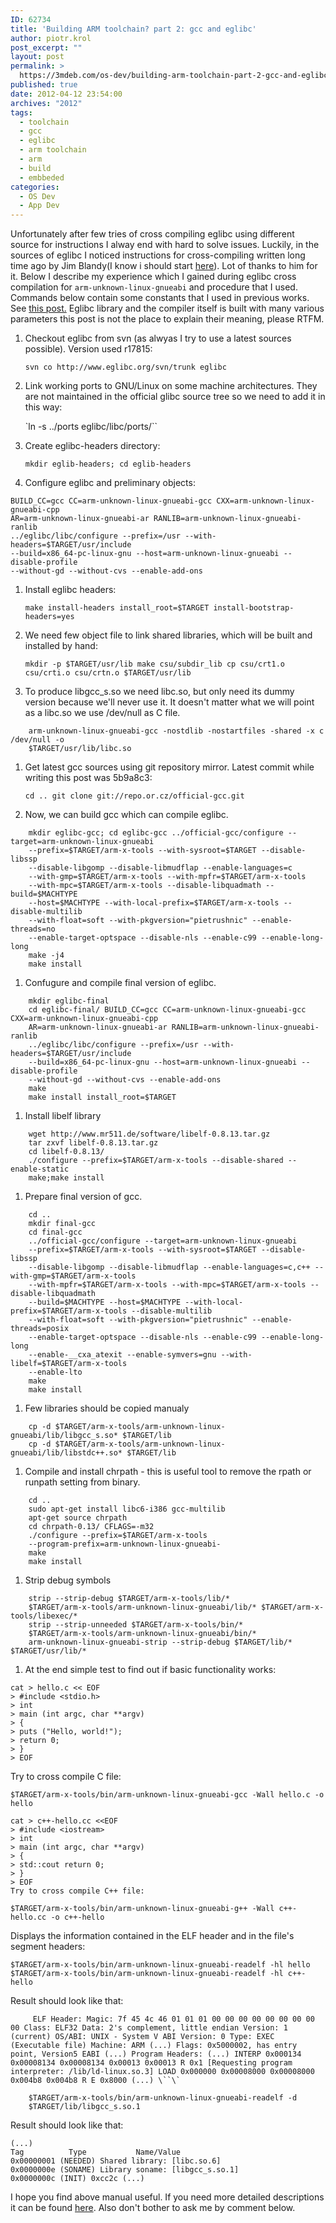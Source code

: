 ```yaml
---
ID: 62734
title: 'Building ARM toolchain? part 2: gcc and eglibc'
author: piotr.krol
post_excerpt: ""
layout: post
permalink: >
  https://3mdeb.com/os-dev/building-arm-toolchain-part-2-gcc-and-eglibc/
published: true
date: 2012-04-12 23:54:00
archives: "2012"
tags:
  - toolchain
  - gcc
  - eglibc
  - arm toolchain
  - arm
  - build
  - embbeded
categories:
  - OS Dev
  - App Dev
---
```

Unfortunately after few tries of cross compiling eglibc using different source
for instructions I alway end with hard to solve issues. Luckily, in the sources
of eglibc I noticed instructions for cross-compiling written long time ago by
Jim Blandy(I know i should start [here][1]). Lot of thanks to him for it. Below
I describe my experience which I gained during eglibc cross compilation for
`arm-unknown-linux-gnueabi` and procedure that I used. Commands below contain
some constants that I used in previous works. See [this post.][2] Eglibc library
and the compiler itself is built with many various parameters this post is not
the place to explain their meaning, please RTFM.

1.  Checkout eglibc from svn (as alwyas I try to use a latest sources possible). Version used r17815:

    `svn co http://www.eglibc.org/svn/trunk eglibc`


1.  Link working ports to GNU/Linux on some machine architectures. They are not maintained in the official glibc source tree so we need to add it in this way:

    `ln -s ../ports eglibc/libc/ports/``


1.  Create eglibc-headers directory:

    `mkdir eglib-headers; cd eglib-headers`


1.  Configure eglibc and preliminary objects:

```
BUILD_CC=gcc CC=arm-unknown-linux-gnueabi-gcc CXX=arm-unknown-linux-gnueabi-cpp
AR=arm-unknown-linux-gnueabi-ar RANLIB=arm-unknown-linux-gnueabi-ranlib
../eglibc/libc/configure --prefix=/usr --with-headers=$TARGET/usr/include
--build=x86_64-pc-linux-gnu --host=arm-unknown-linux-gnueabi --disable-profile
--without-gd --without-cvs --enable-add-ons
```

1.  Install eglibc headers:

    `make install-headers install_root=$TARGET install-bootstrap-headers=yes`


1.  We need few object file to link shared libraries, which will be built and installed by hand:

    `mkdir -p $TARGET/usr/lib make csu/subdir_lib cp csu/crt1.o csu/crti.o csu/crtn.o $TARGET/usr/lib`


1.  To produce libgcc_s.so we need libc.so, but only need its dummy version because we'll never use it. It doesn't matter what we will point as a libc.so we use /dev/null as C file.

```
    arm-unknown-linux-gnueabi-gcc -nostdlib -nostartfiles -shared -x c /dev/null -o
    $TARGET/usr/lib/libc.so
```

1.  Get latest gcc sources using git repository mirror. Latest commit while writing this post was 5b9a8c3:

    `cd .. git clone git://repo.or.cz/official-gcc.git`


1.  Now, we can build gcc which can compile eglibc.

```
    mkdir eglibc-gcc; cd eglibc-gcc ../official-gcc/configure --target=arm-unknown-linux-gnueabi
    --prefix=$TARGET/arm-x-tools --with-sysroot=$TARGET --disable-libssp
    --disable-libgomp --disable-libmudflap --enable-languages=c
    --with-gmp=$TARGET/arm-x-tools --with-mpfr=$TARGET/arm-x-tools
    --with-mpc=$TARGET/arm-x-tools --disable-libquadmath --build=$MACHTYPE
    --host=$MACHTYPE --with-local-prefix=$TARGET/arm-x-tools --disable-multilib
    --with-float=soft --with-pkgversion="pietrushnic" --enable-threads=no
    --enable-target-optspace --disable-nls --enable-c99 --enable-long-long
    make -j4
    make install
```

1.  Confugure and compile final version of eglibc.

```
    mkdir eglibc-final
    cd eglibc-final/ BUILD_CC=gcc CC=arm-unknown-linux-gnueabi-gcc CXX=arm-unknown-linux-gnueabi-cpp
    AR=arm-unknown-linux-gnueabi-ar RANLIB=arm-unknown-linux-gnueabi-ranlib
    ../eglibc/libc/configure --prefix=/usr --with-headers=$TARGET/usr/include
    --build=x86_64-pc-linux-gnu --host=arm-unknown-linux-gnueabi --disable-profile
    --without-gd --without-cvs --enable-add-ons
    make
    make install install_root=$TARGET
```

1.  Install libelf library

```
    wget http://www.mr511.de/software/libelf-0.8.13.tar.gz
    tar zxvf libelf-0.8.13.tar.gz
    cd libelf-0.8.13/
    ./configure --prefix=$TARGET/arm-x-tools --disable-shared --enable-static
    make;make install
```

1.  Prepare final version of gcc.

```
    cd ..
    mkdir final-gcc
    cd final-gcc
    ../official-gcc/configure --target=arm-unknown-linux-gnueabi
    --prefix=$TARGET/arm-x-tools --with-sysroot=$TARGET --disable-libssp
    --disable-libgomp --disable-libmudflap --enable-languages=c,c++ --with-gmp=$TARGET/arm-x-tools
    --with-mpfr=$TARGET/arm-x-tools --with-mpc=$TARGET/arm-x-tools --disable-libquadmath
    --build=$MACHTYPE --host=$MACHTYPE --with-local-prefix=$TARGET/arm-x-tools --disable-multilib
    --with-float=soft --with-pkgversion="pietrushnic" --enable-threads=posix
    --enable-target-optspace --disable-nls --enable-c99 --enable-long-long
    --enable-__cxa_atexit --enable-symvers=gnu --with-libelf=$TARGET/arm-x-tools
    --enable-lto
    make
    make install
```

1.  Few libraries should be copied manualy

```
    cp -d $TARGET/arm-x-tools/arm-unknown-linux-gnueabi/lib/libgcc_s.so* $TARGET/lib
    cp -d $TARGET/arm-x-tools/arm-unknown-linux-gnueabi/lib/libstdc++.so* $TARGET/lib
```

1.  Compile and install chrpath - this is useful tool to remove the rpath or runpath setting from binary.

```
    cd ..
    sudo apt-get install libc6-i386 gcc-multilib
    apt-get source chrpath
    cd chrpath-0.13/ CFLAGS=-m32
    ./configure --prefix=$TARGET/arm-x-tools
    --program-prefix=arm-unknown-linux-gnueabi-
    make
    make install
```

1.  Strip debug symbols

```
    strip --strip-debug $TARGET/arm-x-tools/lib/*
    $TARGET/arm-x-tools/arm-unknown-linux-gnueabi/lib/* $TARGET/arm-x-tools/libexec/*
    strip --strip-unneeded $TARGET/arm-x-tools/bin/*
    $TARGET/arm-x-tools/arm-unknown-linux-gnueabi/bin/*
    arm-unknown-linux-gnueabi-strip --strip-debug $TARGET/lib/* $TARGET/usr/lib/*
```

1.  At the end simple test to find out if basic functionality works:

<pre><code class="c">cat &gt; hello.c &lt;&lt; EOF
&gt; #include &lt;stdio.h&gt;
&gt; int
&gt; main (int argc, char **argv)
&gt; {
&gt; puts ("Hello, world!");
&gt; return 0;
&gt; }
&gt; EOF
</code></pre>


Try to cross compile C file:

`$TARGET/arm-x-tools/bin/arm-unknown-linux-gnueabi-gcc -Wall hello.c -o hello`


<pre><code class="cpp">cat &gt; c++-hello.cc &lt;&lt;EOF
&gt; #include &lt;iostream&gt;
&gt; int
&gt; main (int argc, char **argv)
&gt; {
&gt; std::cout return 0;
&gt; }
&gt; EOF
Try to cross compile C++ file:
</code></pre>

`$TARGET/arm-x-tools/bin/arm-unknown-linux-gnueabi-g++ -Wall c++-hello.cc -o c++-hello`

Displays the information contained in the ELF header and in the file's segment headers:

`$TARGET/arm-x-tools/bin/arm-unknown-linux-gnueabi-readelf -hl hello $TARGET/arm-x-tools/bin/arm-unknown-linux-gnueabi-readelf -hl c++-hello`

Result should look like that:

```
     ELF Header: Magic: 7f 45 4c 46 01 01 01 00 00 00 00 00 00 00 00 00 Class: ELF32 Data: 2's complement, little endian Version: 1 (current) OS/ABI: UNIX - System V ABI Version: 0 Type: EXEC (Executable file) Machine: ARM (...) Flags: 0x5000002, has entry point, Version5 EABI (...) Program Headers: (...) INTERP 0x000134 0x00008134 0x00008134 0x00013 0x00013 R 0x1 [Requesting program interpreter: /lib/ld-linux.so.3] LOAD 0x000000 0x00008000 0x00008000 0x004b8 0x004b8 R E 0x8000 (...) \``\`
```

```
    $TARGET/arm-x-tools/bin/arm-unknown-linux-gnueabi-readelf -d
    $TARGET/lib/libgcc_s.so.1
```

Result should look like that:

    (...)
    Tag          Type           Name/Value
    0x00000001 (NEEDED) Shared library: [libc.so.6]
    0x0000000e (SONAME) Library soname: [libgcc_s.so.1]
    0x0000000c (INIT) 0xcc2c (...)

I hope you find above manual useful. If you need more detailed descriptions it
can be found [here][3]. Also don't bother to ask me by comment below.

 [1]: http://www.eglibc.org/cgi-bin/viewvc.cgi/trunk/libc/EGLIBC.cross-building?revision=2037&view=markup
 [2]: /2012/03/20/building-arm-toolchain-part-1-libs-and
 [3]: http://www.eglibc.org/cgi-bin/viewvc.cgi/trunk/libc/EGLIBC.cross-building?view=markup
